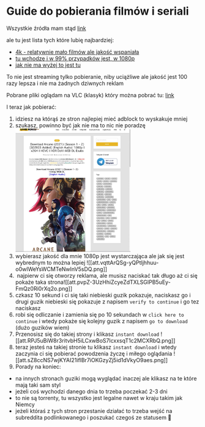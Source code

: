 # Guide do pobierania filmów i seriali

Wszystkie źródła mam stąd [link](https://old.reddit.com/r/Piracy/wiki/megathread/movies_and_tv)

ale tu jest lista tych które lubię najbardziej:
- [4k - relatywnie mało filmów ale jakość wspaniała](https://uhdmovies.icu)
- [tu wchodzę i w 99% przypadków jest, w 1080p](https://moviesmod.how)
- [jak nie ma wyżej to jest tu](https://mkvcinemas.app)

To nie jest streaming tylko pobieranie, niby uciążliwe ale jakość jest 100 razy lepsza i nie ma żadnych dziwnych reklam

Pobrane pliki oglądam na VLC (klasyk) który można pobrać tu: [link](http://www.videolan.org/vlc/)

I teraz jak pobierać:
1. idziesz na którąś ze stron najlepiej mieć adblock to wyskakuje mniej
2. szukasz, powinno być jak nie ma to nic nie poradzę <img src="https://github.com/nizwant/filmy_itp/blob/86e47480b1a1b6d6dceac56f791f2092d1412d27/images/att.WPNJLD80p3b1dm16UTVUiayZrkwH2x4Yfhh6skLbsXk.png" alt="Img not found" width="300">
4. wybierasz jakość dla mnie 1080p jest wystarczająca ale jak się jest wybrednym to można lepiej ![[att.vqttArQSg-yQPtljhhuu-o0wIWeYsWCMTeNwInV5sDQ.png]]
5.  najpierw ci się otworzy reklama, ale musisz naciskać tak długo aż ci się pokaże taka strona![[att.pvpZ-3UzHhiZcyeZdTXLSGIPB5uEy-FmQz0Ri0rXq2o.png]]
6. czkasz 10 sekund i ci się taki niebieski guzik pokazuje, naciskasz go i drugi guzik niebieski się pokazuje z napisem `verify to continue` i go tez naciskasz
7. robi się odliczanie i zamienia się po 10 sekundach w `click here to continue` i wtedy pokaże się kolejny guzik z napisem `go to download` (dużo guzików wiem)
8. Przenosisz się do takiej strony i klikasz `instant download` ![[att.RPJ5uBiW8r3ritvbH5iLCxwBoS7lcxxsqT1c2MCXRbQ.png]]
9. teraz jesteś na takiej stronie tu klikasz `instant download` i wtedy zaczynia ci się pobierać powodzenia życzę i miłego oglądania ![[att.sZ8ccNS7wjKYAI21iflBr7iOKGzyZj5id1dVkyO9aes.png]]
10. Porady na koniec:
- na innych stronach guziki mogą wyglądać inaczej ale klikasz na te które mają taki sam styl 
- jeżeli coś wychodzi danego dnia to trzeba poczekać 2-3 dni 
- to nie są torrenty, tu wszystko jest legalne nawet w kraju takim jak Niemcy
- jeżeli któraś z tych stron przestanie działać to trzeba wejść na subreddita podlinkowanego i poszukać czegoś ze statusem :goat:

